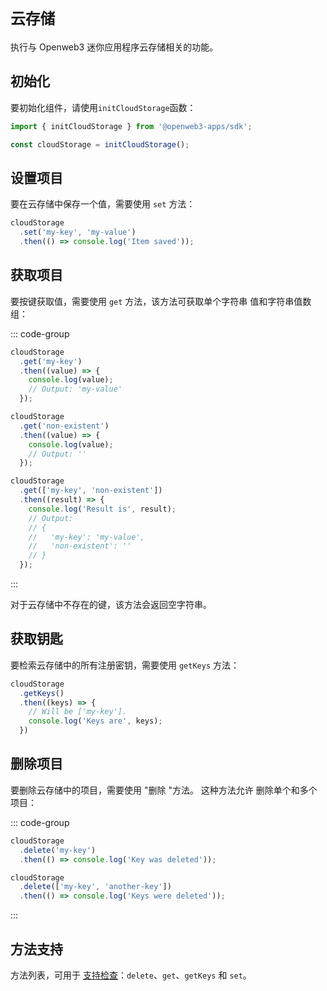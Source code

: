 # `云存储` 

执行与 Openweb3 迷你应用程序云存储相关的功能。

## 初始化

要初始化组件，请使用`initCloudStorage`函数：

```typescript
import { initCloudStorage } from '@openweb3-apps/sdk';

const cloudStorage = initCloudStorage();  
```

## 设置项目

要在云存储中保存一个值，需要使用 `set` 方法：

```typescript
cloudStorage
  .set('my-key', 'my-value')
  .then(() => console.log('Item saved'));
```

## 获取项目

要按键获取值，需要使用 `get` 方法，该方法可获取单个字符串
值和字符串值数组：

::: code-group

```typescript [Single value]
cloudStorage
  .get('my-key')
  .then((value) => {
    console.log(value);
    // Output: 'my-value'
  });

cloudStorage
  .get('non-existent')
  .then((value) => {
    console.log(value);
    // Output: ''
  });
```

```typescript [Array of values]
cloudStorage
  .get(['my-key', 'non-existent'])
  .then((result) => {
    console.log('Result is', result);
    // Output:
    // {
    //   'my-key': 'my-value',
    //   'non-existent': ''
    // }
  });
```

:::

对于云存储中不存在的键，该方法会返回空字符串。

## 获取钥匙

要检索云存储中的所有注册密钥，需要使用 `getKeys` 方法：

```typescript
cloudStorage
  .getKeys()
  .then((keys) => {
    // Will be ['my-key'].
    console.log('Keys are', keys);
  })
```

## 删除项目

要删除云存储中的项目，需要使用 "删除 "方法。 这种方法允许
删除单个和多个项目：

::: code-group

```typescript [Single item]
cloudStorage
  .delete('my-key')
  .then(() => console.log('Key was deleted'));
```

```typescript [Multiple items]
cloudStorage
  .delete(['my-key', 'another-key'])
  .then(() => console.log('Keys were deleted'));
```

:::

## 方法支持

方法列表，可用于 [支持检查](#methods-support)：`delete`、`get`、`getKeys` 和 `set`。
